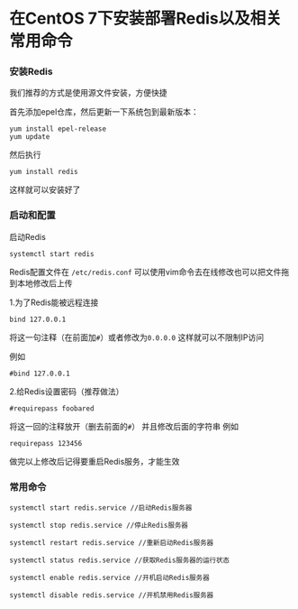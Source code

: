 # 在CentOS 7下安装部署Redis以及相关常用命令

### 安装Redis

我们推荐的方式是使用源文件安装，方便快捷

首先添加epel仓库，然后更新一下系统包到最新版本：

```shell
yum install epel-release
yum update
```

然后执行

```shell
yum install redis
```

这样就可以安装好了

### 启动和配置

启动Redis

```shell
systemctl start redis 
```

Redis配置文件在 `/etc/redis.conf` 可以使用vim命令去在线修改也可以把文件拖到本地修改后上传

1.为了Redis能被远程连接

```shell
bind 127.0.0.1
```

将这一句注释（在前面加`#`）或者修改为`0.0.0.0` 这样就可以不限制IP访问

例如

```shell
#bind 127.0.0.1
```

2.给Redis设置密码（推荐做法）

```shell
#requirepass foobared
```

将这一回的注释放开（删去前面的`#`） 并且修改后面的字符串
例如

```shell
requirepass 123456
```

做完以上修改后记得要重启Redis服务，才能生效

### 常用命令

```shell
systemctl start redis.service //启动Redis服务器

systemctl stop redis.service //停止Redis服务器

systemctl restart redis.service //重新启动Redis服务器

systemctl status redis.service //获取Redis服务器的运行状态

systemctl enable redis.service //开机启动Redis服务器

systemctl disable redis.service //开机禁用Redis服务器
```
